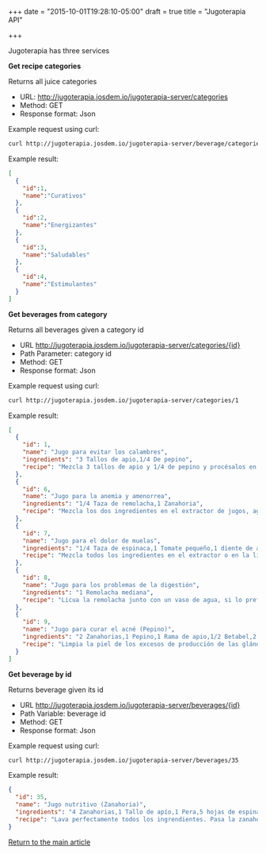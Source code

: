 +++
date = "2015-10-01T19:28:10-05:00"
draft = true
title = "Jugoterapia API"

+++

Jugoterapia has three services

**Get recipe categories**

Returns all juice categories

* URL: http://jugoterapia.josdem.io/jugoterapia-server/categories
* Method: GET
* Response format: Json

Example request using curl:

```bash
curl http://jugoterapia.josdem.io/jugoterapia-server/beverage/categories
```

Example result:
```json
[
  {
    "id":1,
    "name":"Curativos"
  },
  {
    "id":2,
    "name":"Energizantes"
  },
  {
    "id":3,
    "name":"Saludables"
  },
  {
    "id":4,
    "name":"Estimulantes"
  }
]
```

**Get beverages from category**

Returns all beverages given a category id

* URL http://jugoterapia.josdem.io/jugoterapia-server/categories/{id}
* Path Parameter: category id
* Method: GET
* Response format: Json

Example request using curl:

```bash
curl http://jugoterapia.josdem.io/jugoterapia-server/categories/1
```

Example result:
```json
[
  {
    "id": 1,
    "name": "Jugo para evitar los calambres",
    "ingredients": "3 Tallos de apio,1/4 De pepino",
    "recipe": "Mezcla 3 tallos de apio y 1/4 de pepino y procésalos en el extractor de jugos. Si lo deseas, puedes rebajarlo con agua."
  },
  {
    "id": 6,
    "name": "Jugo para la anemia y amenorrea",
    "ingredients": "1/4 Taza de remolacha,1 Zanahoria",
    "recipe": "Mezcla los dos ingredientes en el extractor de jugos, agrega un vaso con agua y si lo prefieres endulza con una cucharada de miel de abeja. Cuando se consumen grandes cantidades la piel a veces se torna amarilla. Esta coloración es inocua."
  },
  {
    "id": 7,
    "name": "Jugo para el dolor de muelas",
    "ingredients": "1/4 Taza de espinaca,1 Tomate pequeño,1 diente de ajo",
    "recipe": "Mezcla todos los ingredientes en el extractor o en la licuadora, agregando un vaso de agua, si prefieres puede endulzar con un poco de miel de abeja."
  },
  {
    "id": 8,
    "name": "Jugo para los problemas de la digestión",
    "ingredients": "1 Remolacha mediana",
    "recipe": "Licua la remolacha junto con un vaso de agua, si lo prefieres puedes endulzarlo con una cucharada de miel de abeja. Su contenido de fibra dietética y pectina como antidiarréico ayuda a corregir los problemas de digestión"
  },
  {
    "id": 9,
    "name": "Jugo para curar el acné (Pepino)",
    "ingredients": "2 Zanahorias,1 Pepino,1 Rama de apio,1/2 Betabel,2 Hojas de espinacas,1 Jitomate,1 Hoja de lechuga,5 Hojas de perejil",
    "recipe": "Limpia la piel de los excesos de producción de las glándulas sebáceas. Empleando el extractor obtenga el jugo de dos zanahorias crudas y peladas; a continuación, licúa con tres tazas de agua, un pepino sin cáscara, una rama de apio y 1/2 de betabel crudo y pelado, así como dos hojas de espinaca, un jitomate pelado, una hoja de lechuga y 5 hojas de perejil. Cuela el resultado y toma un vaso a cualquier hora del día."
  }
]
```

**Get beverage by id**

Returns beverage given its id

* URL http://jugoterapia.josdem.io/jugoterapia-server/beverages/{id}
* Path Variable: beverage id
* Method: GET
* Response format: Json

Example request using curl:

```bash
curl http://jugoterapia.josdem.io/jugoterapia-server/beverages/35
```

Example result:
```json
{
  "id": 35,
  "name": "Jugo nutritivo (Zanahoria)",
  "ingredients": "4 Zanahorias,1 Tallo de apío,1 Pera,5 hojas de espinacas",
  "recipe": "Lava perfectamente todos los ingrendientes. Pasa la zanahoria por el extractor, el apio, las espinacas y la pera. Mezcla todo perfectamente y bebe de inmediato. La espinaca es una excelente fuente de hierro. Promueve el transporte y depósito de oxí­geno en los tejidos, aumenta la fuerza muscular, ayuda a bajar de peso, favorece el tránsito intestinal, beneficia a mujeres embarazadas y niños debido a su contenido de ácido fólico (vitamina B9), mejora la visión y mantiene la presión arterial balanceada."
}
```

[Return to the main article](/jugoterapia/jugoterapia)
